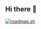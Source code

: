 ## Hi there 👋

[![roadmap.sh](https://roadmap.sh/card/wide/689ebbeddb704a2633d0254f?variant=dark&roadmaps=java)](https://roadmap.sh)

<!--
**Sulaimaan-M/Sulaimaan-M** is a ✨ _special_ ✨ repository because its `README.md` (this file) appears on your GitHub profile.

Here are some ideas to get you started:

- 🔭 I’m currently working on ...
- 🌱 I’m currently learning ...
- 👯 I’m looking to collaborate on ...
- 🤔 I’m looking for help with ...
- 💬 Ask me about ...
- 📫 How to reach me: ...
- 😄 Pronouns: ...
- ⚡ Fun fact: ...
-->
